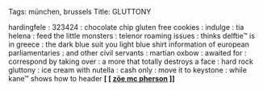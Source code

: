 Tags: münchen, brussels
Title: GLUTTONY
  
hardingfele : 323424 : chocolate chip gluten free cookies : indulge : tia helena : feed the little monsters : telenor roaming issues : thinks delftie™ is in greece : the dark blue suit you light blue shirt information of european parliamentaries : and other civil servants : martian oxbow : awaited for : correspond by taking over : a more that totally destroys a face : hard rock gluttony : ice cream with nutella : cash only : move it to keystone : while kane™ shows how to header
**[ [ [zōe mc pherson](https://svsrecords.bandcamp.com/album/sf01-string-figures-lp) ]]**